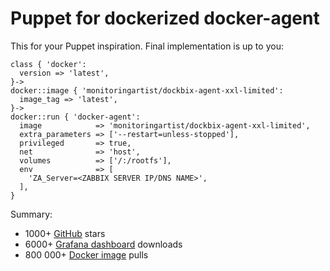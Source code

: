 # Puppet for dockerized docker-agent

This for your Puppet inspiration. Final implementation is up to you:

```
class { 'docker':
  version => 'latest',
}->
docker::image { 'monitoringartist/dockbix-agent-xxl-limited':
  image_tag => 'latest',
}->
docker::run { 'docker-agent':
  image            => 'monitoringartist/dockbix-agent-xxl-limited',
  extra_parameters => ['--restart=unless-stopped'],
  privileged       => true,
  net              => 'host',
  volumes          => ['/:/rootfs'],
  env              => [
    'ZA_Server=<ZABBIX SERVER IP/DNS NAME>',
  ],
}
```

Summary:
* 1000+ [GitHub](https://github.com/madrum-x/) stars
* 6000+ [Grafana dashboard](https://grafana.net/monitoringartist) downloads
* 800 000+ [Docker image](https://hub.docker.com/u/monitoringartist/) pulls

